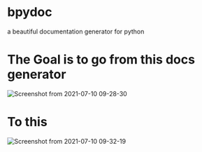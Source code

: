# bpydoc
a beautiful documentation generator for python

# The Goal is to go from this docs generator
![Screenshot from 2021-07-10 09-28-30](https://user-images.githubusercontent.com/63631162/125151021-d796e580-e161-11eb-9158-21f83dd83679.png)
# To this
![Screenshot from 2021-07-10 09-32-19](https://user-images.githubusercontent.com/63631162/125151030-e7162e80-e161-11eb-9d30-1a71de40baea.png)
